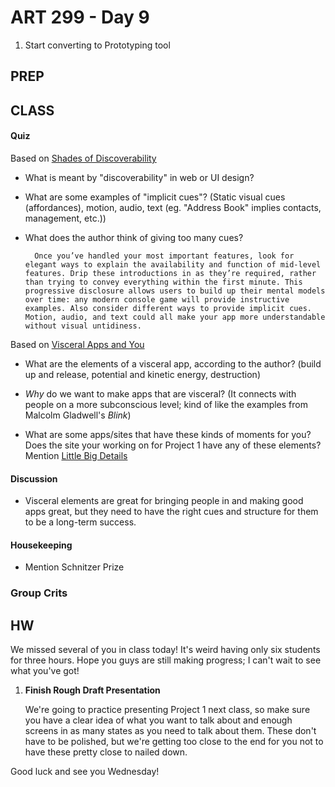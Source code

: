 ART 299 - Day 9
=======================================

1. Start converting to Prototyping tool




PREP
---------------------------------------




CLASS
---------------------------------------
#### Quiz
Based on [Shades of Discoverability](http://alistapart.com/column/shades-of-discoverability)

- What is meant by "discoverability" in web or UI design?
- What are some examples of "implicit cues"? (Static visual cues (affordances), motion, audio, text (eg. "Address Book" implies contacts, management, etc.))
- What does the author think of giving too many cues?

		Once you’ve handled your most important features, look for elegant ways to explain the availability and function of mid-level features. Drip these introductions in as they’re required, rather than trying to convey everything within the first minute. This progressive disclosure allows users to build up their mental models over time: any modern console game will provide instructive examples. Also consider different ways to provide implicit cues. Motion, audio, and text could all make your app more understandable without visual untidiness.


Based on [Visceral Apps and You](http://mysterioustrousers.com/news/2013/3/25/visceral-apps-and-you)
- What are the elements of a visceral app, according to the author? (build up and release, potential and kinetic energy, destruction)
- *Why* do we want to make apps that are visceral? (It connects with people on a more subconscious level; kind of like the examples from Malcolm Gladwell's *Blink*)

- What are some apps/sites that have these kinds of moments for you? Does the site your working on for Project 1 have any of these elements?
	Mention [Little Big Details](http://littlebigdetails.com/)


#### Discussion
- Visceral elements are great for bringing people in and making good apps great, but they need to have the right cues and structure for them to be a long-term success.



#### Housekeeping
- Mention Schnitzer Prize

### Group Crits




HW
---------------------------------------
We missed several of you in class today! It's weird having only six students for three hours. Hope you guys are still making progress; I can't wait to see what you've got!


1. **Finish Rough Draft Presentation**

	We're going to practice presenting Project 1 next class, so make sure you have a clear idea of what you want to talk about and enough screens in as many states as you need to talk about them. These don't have to be polished, but we're getting too close to the end for you not to have these pretty close to nailed down.


Good luck and see you Wednesday!

